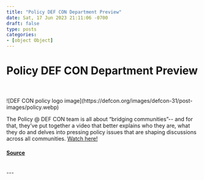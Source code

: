 ```yaml
---
title: "Policy DEF CON Department Preview"
date: Sat, 17 Jun 2023 21:11:06 -0700
draft: false
type: posts
categories: 
- [object Object]
---
```

# Policy DEF CON Department Preview

<br/>

<br/>
![DEF CON policy logo image](https://defcon.org/images/defcon-31/post-images/policy.webp)  

The Policy @ DEF CON team is all about “bridging communities”-- and for that, they’ve put together a video that better explains who they are, what they do and delves into pressing policy issues that are shaping discussions across all communities. [Watch here!](https://www.youtube.com/watch?v=O1dATut_y20&feature=youtu.be&themeRefresh=1)

#### [Source](https://www.youtube.com/watch?v=O1dATut_y20&feature=youtu.be&themeRefresh=1)

<br/>
---
